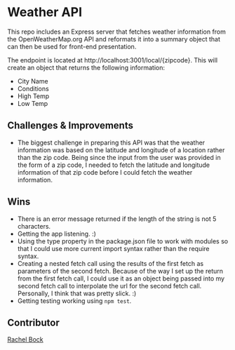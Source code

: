 # Weather API

This repo includes an Express server that fetches weather information from the OpenWeatherMap.org API and reformats it into a summary object that can then be used for front-end presentation.

The endpoint is located at http://localhost:3001/local/{zipcode}.  This will create an object that returns the following information:
- City Name
- Conditions
- High Temp
- Low Temp

## Challenges & Improvements

- The biggest challenge in preparing this API was that the weather information was based on the latitude and longitude of a location rather than the zip code. Being since the input from the user was provided in the form of a zip code, I needed to fetch the latitude and longitude information of that zip code before I could fetch the weather information.

## Wins
 - There is an error message returned if the length of the string is not 5 characters.
 - Getting the app listening. :) 
 - Using the type property in the package.json file to work with modules so that I could use more current import syntax rather than the require syntax.
 - Creating a nested fetch call using the results of the first fetch as parameters of the second fetch.  Because of the way I set up the return from the first fetch call, I could use it as an object being passed into my second fetch call to interpolate the url for the second fetch call.  Personally, I think that was pretty slick.  :)
 - Getting testing working using ```npm test```.

## Contributor
[Rachel Bock](https://www.linkedin.com/in/rachelbock)